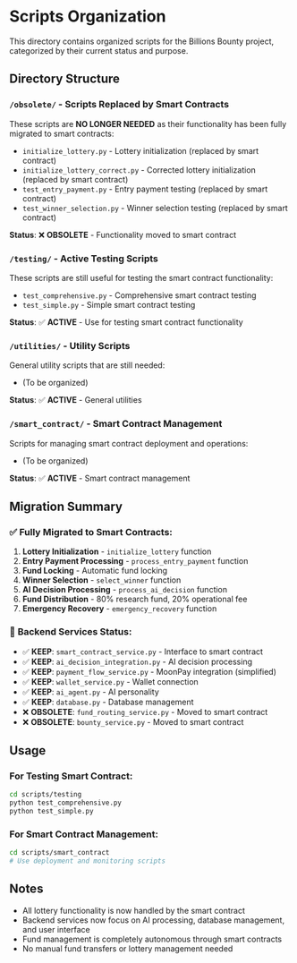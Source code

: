 # Scripts Organization

This directory contains organized scripts for the Billions Bounty project, categorized by their current status and purpose.

## Directory Structure

### `/obsolete/` - Scripts Replaced by Smart Contracts
These scripts are **NO LONGER NEEDED** as their functionality has been fully migrated to smart contracts:

- `initialize_lottery.py` - Lottery initialization (replaced by smart contract)
- `initialize_lottery_correct.py` - Corrected lottery initialization (replaced by smart contract)
- `test_entry_payment.py` - Entry payment testing (replaced by smart contract)
- `test_winner_selection.py` - Winner selection testing (replaced by smart contract)

**Status**: ❌ **OBSOLETE** - Functionality moved to smart contract

### `/testing/` - Active Testing Scripts
These scripts are still useful for testing the smart contract functionality:

- `test_comprehensive.py` - Comprehensive smart contract testing
- `test_simple.py` - Simple smart contract testing

**Status**: ✅ **ACTIVE** - Use for testing smart contract functionality

### `/utilities/` - Utility Scripts
General utility scripts that are still needed:

- (To be organized)

**Status**: ✅ **ACTIVE** - General utilities

### `/smart_contract/` - Smart Contract Management
Scripts for managing smart contract deployment and operations:

- (To be organized)

**Status**: ✅ **ACTIVE** - Smart contract management

## Migration Summary

### ✅ **Fully Migrated to Smart Contracts:**
1. **Lottery Initialization** - `initialize_lottery` function
2. **Entry Payment Processing** - `process_entry_payment` function
3. **Fund Locking** - Automatic fund locking
4. **Winner Selection** - `select_winner` function
5. **AI Decision Processing** - `process_ai_decision` function
6. **Fund Distribution** - 80% research fund, 20% operational fee
7. **Emergency Recovery** - `emergency_recovery` function

### 🔄 **Backend Services Status:**
- ✅ **KEEP**: `smart_contract_service.py` - Interface to smart contract
- ✅ **KEEP**: `ai_decision_integration.py` - AI decision processing
- ✅ **KEEP**: `payment_flow_service.py` - MoonPay integration (simplified)
- ✅ **KEEP**: `wallet_service.py` - Wallet connection
- ✅ **KEEP**: `ai_agent.py` - AI personality
- ✅ **KEEP**: `database.py` - Database management
- ❌ **OBSOLETE**: `fund_routing_service.py` - Moved to smart contract
- ❌ **OBSOLETE**: `bounty_service.py` - Moved to smart contract

## Usage

### For Testing Smart Contract:
```bash
cd scripts/testing
python test_comprehensive.py
python test_simple.py
```

### For Smart Contract Management:
```bash
cd scripts/smart_contract
# Use deployment and monitoring scripts
```

## Notes

- All lottery functionality is now handled by the smart contract
- Backend services now focus on AI processing, database management, and user interface
- Fund management is completely autonomous through smart contracts
- No manual fund transfers or lottery management needed
